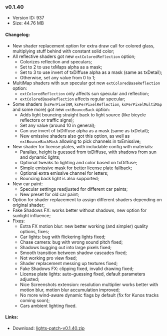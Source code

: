 ### v0.1.40

*   Version ID: 937
*   Size: 44.76 MB

#### Changelog:

*   New shader replacement option for extra draw call for colored glass, multiplying stuff behind with constant solid color;
*   All reflective shaders got new `extColoredReflection` option;
    *   Colorizes reflection and speculars;
    *   Set to 2 to use txMaps alpha as a mask;
    *   Set to 3 to use invert of txDiffuse alpha as a mask (same as txDetail);
    *   Otherwise, set any value from 0 to 1;
*   MultiMap shaders with sun specular got new `extColoredBaseReflection` option:
    *   `extColoredReflection` only affects sun specular and reflection;
    *   `extColoredBaseReflection` affects regular specular;
*   Some shaders (`ksPerPixelNM`, `ksPerPixelReflection`, `ksPerPixelMultiMap` and some more) got new `extBounceBack` option:
    *   Adds light bouncing straight back to light source (like bicycle reflectors or traffic signs);
    *   Set any value (around 10 in general);
    *   Can use invert of txDiffuse alpha as a mask (same as txDetail);
    *   New emissive shaders also got this option, as well as `extBounceBackMask` allowing to pick channels in txEmissive;
*   New shader for license plates, with includable config with materials:
    *   Parallax, height is guessed from txDiffuse, with shadows from sun and dynamic lights;
    *   Optional tweaks to lighting and color based on txDiffuse;
    *   Simple emissive mask for better license plate fallback;
    *   Optional extra emissive channel for letters;
    *   Bouncing back light is also supported;
*   New car paint:
    *   Specular settings readjusted for different car paints;
    *   New preset for old car paint;
*   Option for shader replacement to assign different shaders depending on original shader;
*   Fake Shadows FX: works better without shadows, new option for sunlight influence;
*   Fixes:
    *   Extra FX motion blur: new better working (and simpler) quality options, fixes;
    *   Car lights: bug with flickering lights fixed;
    *   Chase camera: bug with wrong sound pitch fixed;
    *   Shadows bugging out into large pixels fixed;
    *   Smooth transition between shadow cascades fixed;
    *   Not working pro view fixed;
    *   Shader replacement messing up textures fixed;
    *   Fake Shadows FX: clipping fixed, invalid drawing fixed;
    *   License plate lights: auto-guessing fixed, default parameters adjusted;
    *   Nice Screenshots extension: resolution multiplier works better with motion blur, motion blur accumulation improved;
    *   No more wind-aware dynamic flags by default (fix for Kunos tracks coming soon);
    *   Cars ambient lighting fixed.

#### Links:

*   Download: [lights-patch-v0.1.40.zip](?get=0.1.40)
